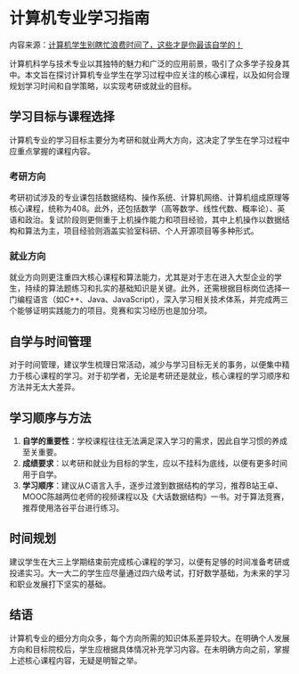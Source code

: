 # 计算机专业学习指南

内容来源：[计算机学生别瞎忙浪费时间了，这些才是你最该自学的！](https://www.bilibili.com/video/BV12wS8YZEn2)

计算机科学与技术专业以其独特的魅力和广泛的应用前景，吸引了众多学子投身其中。本文旨在探讨计算机专业学生在学习过程中应关注的核心课程，以及如何合理规划学习时间和自学策略，以实现考研或就业的目标。

## 学习目标与课程选择

计算机专业的学习目标主要分为考研和就业两大方向，这决定了学生在学习过程中应重点掌握的课程内容。

### 考研方向

考研初试涉及的专业课包括数据结构、操作系统、计算机网络、计算机组成原理等核心课程，统称为408。此外，还包括数学（高等数学、线性代数、概率论）、英语和政治。复试阶段则更侧重于上机操作能力和项目经验，其中上机操作以数据结构和算法为主，项目经验则涵盖实验室科研、个人开源项目等多种形式。

### 就业方向

就业方向则更注重四大核心课程和算法能力，尤其是对于志在进入大型企业的学生，持续的算法题练习和扎实的基础知识是关键。此外，还需根据目标岗位选择一门编程语言（如C++、Java、JavaScript），深入学习相关技术体系，并完成两三个能够证明实践能力的项目。竞赛和实习经历也是加分项。

## 自学与时间管理

对于时间管理，建议学生梳理日常活动，减少与学习目标无关的事务，以便集中精力于核心课程的学习。对于初学者，无论是考研还是就业，核心课程的学习顺序和方法并无太大差异。

## 学习顺序与方法

1. **自学的重要性**：学校课程往往无法满足深入学习的需求，因此自学习惯的养成至关重要。
2. **成绩要求**：以考研和就业为目标的学生，应以不挂科为底线，以便有更多时间用于自学。
3. **学习顺序**：建议从C语言入手，逐步过渡到数据结构的学习，推荐B站王卓、MOOC陈越两位老师的视频课程以及《大话数据结构》一书。对于算法竞赛，推荐使用洛谷平台进行练习。

## 时间规划

建议学生在大三上学期结束前完成核心课程的学习，以便有足够的时间准备考研或投递实习。大一大二的学生应尽量通过四六级考试，打好数学基础，为未来的学习和职业发展打下坚实的基础。

## 结语

计算机专业的细分方向众多，每个方向所需的知识体系差异较大。在明确个人发展方向和目标院校后，学生应根据具体情况补充学习内容。在未明确方向之前，掌握上述核心课程内容，无疑是明智之举。